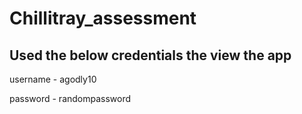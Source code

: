 # Chillitray_assessment

## Used the below credentials the view the app

username - agodly10

password - randompassword
